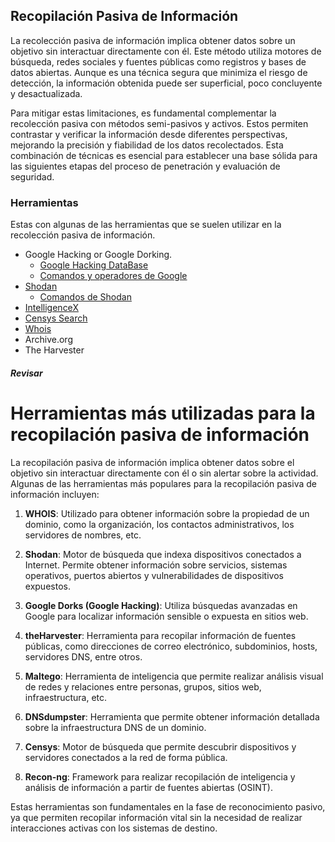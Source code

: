 ## Recopilación Pasiva de Información


La recolección pasiva de información implica obtener datos sobre un objetivo sin interactuar directamente con él. Este método utiliza motores de búsqueda, redes sociales y fuentes públicas como registros y bases de datos abiertas. Aunque es una técnica segura que minimiza el riesgo de detección, la información obtenida puede ser superficial, poco concluyente y desactualizada.

Para mitigar estas limitaciones, es fundamental complementar la recolección pasiva con métodos semi-pasivos y activos. Estos permiten contrastar y verificar la información desde diferentes perspectivas, mejorando la precisión y fiabilidad de los datos recolectados. Esta combinación de técnicas es esencial para establecer una base sólida para las siguientes etapas del proceso de penetración y evaluación de seguridad.

### Herramientas
Estas con algunas de las herramientas que se suelen utilizar en la recolección pasiva de información. 
  - Google Hacking or Google Dorking.
    * [Google Hacking DataBase](https://www.exploit-db.com/google-hacking-database)
    * [Comandos y operadores de Google](comandos_google.md)
  - [Shodan](https://www.shodan.io/)
    * [Comandos de Shodan](comando_shodan.md)
  - [IntelligenceX](https://intelx.io/tools)
  - [Censys Search](https://search.censys.io/)
  - [Whois](https://who.is/)
  - Archive.org
  - The Harvester


##### Revisar

# Herramientas más utilizadas para la recopilación pasiva de información

La recopilación pasiva de información implica obtener datos sobre el objetivo sin interactuar directamente con él o sin alertar sobre la actividad. Algunas de las herramientas más populares para la recopilación pasiva de información incluyen:

1. **WHOIS**: Utilizado para obtener información sobre la propiedad de un dominio, como la organización, los contactos administrativos, los servidores de nombres, etc.

2. **Shodan**: Motor de búsqueda que indexa dispositivos conectados a Internet. Permite obtener información sobre servicios, sistemas operativos, puertos abiertos y vulnerabilidades de dispositivos expuestos.

3. **Google Dorks (Google Hacking)**: Utiliza búsquedas avanzadas en Google para localizar información sensible o expuesta en sitios web.

4. **theHarvester**: Herramienta para recopilar información de fuentes públicas, como direcciones de correo electrónico, subdominios, hosts, servidores DNS, entre otros.

5. **Maltego**: Herramienta de inteligencia que permite realizar análisis visual de redes y relaciones entre personas, grupos, sitios web, infraestructura, etc.

6. **DNSdumpster**: Herramienta que permite obtener información detallada sobre la infraestructura DNS de un dominio.

7. **Censys**: Motor de búsqueda que permite descubrir dispositivos y servidores conectados a la red de forma pública.

8. **Recon-ng**: Framework para realizar recopilación de inteligencia y análisis de información a partir de fuentes abiertas (OSINT).

Estas herramientas son fundamentales en la fase de reconocimiento pasivo, ya que permiten recopilar información vital sin la necesidad de realizar interacciones activas con los sistemas de destino.



